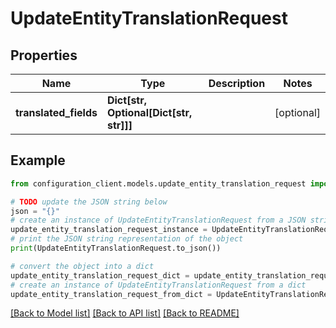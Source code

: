 # UpdateEntityTranslationRequest


## Properties

Name | Type | Description | Notes
------------ | ------------- | ------------- | -------------
**translated_fields** | **Dict[str, Optional[Dict[str, str]]]** |  | [optional] 

## Example

```python
from configuration_client.models.update_entity_translation_request import UpdateEntityTranslationRequest

# TODO update the JSON string below
json = "{}"
# create an instance of UpdateEntityTranslationRequest from a JSON string
update_entity_translation_request_instance = UpdateEntityTranslationRequest.from_json(json)
# print the JSON string representation of the object
print(UpdateEntityTranslationRequest.to_json())

# convert the object into a dict
update_entity_translation_request_dict = update_entity_translation_request_instance.to_dict()
# create an instance of UpdateEntityTranslationRequest from a dict
update_entity_translation_request_from_dict = UpdateEntityTranslationRequest.from_dict(update_entity_translation_request_dict)
```
[[Back to Model list]](../README.md#documentation-for-models) [[Back to API list]](../README.md#documentation-for-api-endpoints) [[Back to README]](../README.md)


